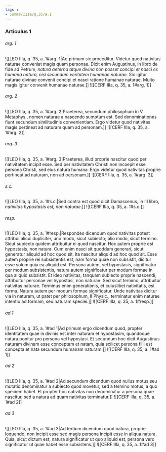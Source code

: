 ```yaml
---
tags : 
- Summa/IIIa/q.35/a.1
---
```


### Articulus 1

###### arg. 1
![[LEO IIIa, q. 35, a. 1#arg. 1|Ad primum sic proceditur. Videtur quod nativitas naturae conveniat magis quam personae. Dicit enim Augustinus, in libro de fide ad Petrum, *natura aeterna atque divina non posset concipi et nasci ex humana natura, nisi secundum veritatem humanae naturae*. Sic igitur naturae divinae convenit concipi et nasci ratione humanae naturae. Multo magis igitur convenit humanae naturae.]]
![[CERF IIIa, q. 35, a. 1#arg. 1]]

###### arg. 2
![[LEO IIIa, q. 35, a. 1#arg. 2|Praeterea, secundum philosophum in V Metaphys., nomen naturae a nascendo sumptum est. Sed denominationes fiunt secundum similitudinis convenientiam. Ergo videtur quod nativitas magis pertineat ad naturam quam ad personam.]]
![[CERF IIIa, q. 35, a. 1#arg. 2]]

###### arg. 3
![[LEO IIIa, q. 35, a. 1#arg. 3|Praeterea, illud proprie nascitur quod per nativitatem incipit esse. Sed per nativitatem Christi non incoepit esse persona Christi, sed eius natura humana. Ergo videtur quod nativitas proprie pertineat ad naturam, non ad personam.]]
![[CERF IIIa, q. 35, a. 1#arg. 3]]

###### s.c.
![[LEO IIIa, q. 35, a. 1#s.c.|Sed contra est quod dicit Damascenus, in III libro, *nativitas hypostasis est, non naturae*.]]
![[CERF IIIa, q. 35, a. 1#s.c.]]

###### resp.
![[LEO IIIa, q. 35, a. 1#resp.|Respondeo dicendum quod nativitas potest attribui alicui dupliciter, uno modo, sicut subiecto; alio modo, sicut termino. Sicut subiecto quidem attribuitur ei quod nascitur. Hoc autem proprie est hypostasis, non natura. Cum enim nasci sit quoddam generari, sicut generatur aliquid ad hoc quod sit, ita nascitur aliquid ad hoc quod sit. Esse autem proprie rei subsistentis est, nam forma quae non subsistit, dicitur esse solum quia ea aliquid est. Persona autem, vel hypostasis, significatur per modum subsistentis, natura autem significatur per modum formae in qua aliquid subsistit. Et ideo nativitas, tanquam subiecto proprie nascendi, attribuitur personae vel hypostasi, non naturae. Sed sicut termino, attribuitur nativitas naturae. Terminus enim generationis, et cuiuslibet nativitatis, est forma. Natura autem per modum formae significatur. Unde nativitas dicitur via in naturam, ut patet per philosophum, II Physic., terminatur enim naturae intentio ad formam, seu naturam speciei.]]
![[CERF IIIa, q. 35, a. 1#resp.]]

###### ad 1
![[LEO IIIa, q. 35, a. 1#ad 1|Ad primum ergo dicendum quod, propter identitatem quae in divinis est inter naturam et hypostasim, quandoque natura ponitur pro persona vel hypostasi. Et secundum hoc dicit Augustinus naturam divinam esse conceptam et natam, quia scilicet persona filii est concepta et nata secundum humanam naturam.]]
![[CERF IIIa, q. 35, a. 1#ad 1]]

###### ad 2
![[LEO IIIa, q. 35, a. 1#ad 2|Ad secundum dicendum quod nullus motus seu mutatio denominatur a subiecto quod movetur, sed a termino motus, a quo speciem habet. Et propter hoc nativitas non denominatur a persona quae nascitur, sed a natura ad quam nativitas terminatur.]]
![[CERF IIIa, q. 35, a. 1#ad 2]]

###### ad 3
![[LEO IIIa, q. 35, a. 1#ad 3|Ad tertium dicendum quod natura, proprie loquendo, non incipit esse sed magis persona incipit esse in aliqua natura. Quia, sicut dictum est, natura significatur ut quo aliquid est, persona vero significatur ut quae habet esse subsistens.]]
![[CERF IIIa, q. 35, a. 1#ad 3]]

